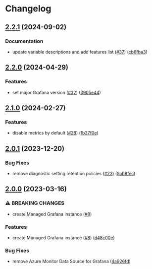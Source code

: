 # Changelog

## [2.2.1](https://github.com/equinor/terraform-azurerm-grafana/compare/v2.2.0...v2.2.1) (2024-09-02)


### Documentation

* update variable descriptions and add features list ([#37](https://github.com/equinor/terraform-azurerm-grafana/issues/37)) ([cb6fba3](https://github.com/equinor/terraform-azurerm-grafana/commit/cb6fba33c4f34d155b3d11a170ba1a54e55c8843))

## [2.2.0](https://github.com/equinor/terraform-azurerm-grafana/compare/v2.1.0...v2.2.0) (2024-04-29)


### Features

* set major Grafana version ([#32](https://github.com/equinor/terraform-azurerm-grafana/issues/32)) ([3905e44](https://github.com/equinor/terraform-azurerm-grafana/commit/3905e4432d3088f5b783218e391792c11c7d3a93))

## [2.1.0](https://github.com/equinor/terraform-azurerm-grafana/compare/v2.0.1...v2.1.0) (2024-02-27)


### Features

* disable metrics by default ([#28](https://github.com/equinor/terraform-azurerm-grafana/issues/28)) ([fb37f0e](https://github.com/equinor/terraform-azurerm-grafana/commit/fb37f0ef4772a5815f02e37e2533b2250371bdb4))

## [2.0.1](https://github.com/equinor/terraform-azurerm-grafana/compare/v2.0.0...v2.0.1) (2023-12-20)


### Bug Fixes

* remove diagnostic setting retention policies ([#23](https://github.com/equinor/terraform-azurerm-grafana/issues/23)) ([9ab8fec](https://github.com/equinor/terraform-azurerm-grafana/commit/9ab8fec064997cc78300268fd94d5dfe69ec4bec))

## [2.0.0](https://github.com/equinor/terraform-azurerm-grafana/compare/v1.0.0...v2.0.0) (2023-03-16)


### ⚠ BREAKING CHANGES

* create Managed Grafana instance ([#8](https://github.com/equinor/terraform-azurerm-grafana/issues/8))

### Features

* create Managed Grafana instance ([#8](https://github.com/equinor/terraform-azurerm-grafana/issues/8)) ([d48c00e](https://github.com/equinor/terraform-azurerm-grafana/commit/d48c00e0f394564c6b1bbadd0766889b50db29ed))


### Bug Fixes

* remove Azure Monitor Data Source for Grafana ([4a926fd](https://github.com/equinor/terraform-azurerm-grafana/commit/4a926fdd4986bcb8311cb56d00e8e69275e80f5b))
